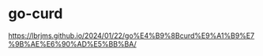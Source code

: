 # go-curd

https://lbrjms.github.io/2024/01/22/go%E4%B9%8Bcurd%E9%A1%B9%E7%9B%AE%E6%90%AD%E5%BB%BA/
